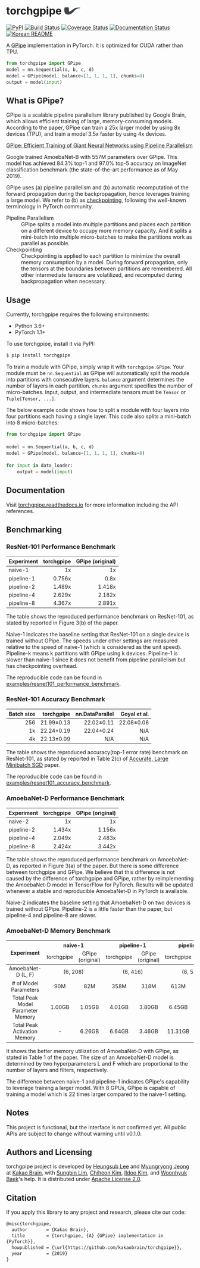 # torchgpipe <img src="docs/_static/not-pipe.svg" height="20" />

[![PyPI](https://img.shields.io/pypi/v/torchgpipe.svg)](https://pypi.org/project/torchgpipe)
[![Build Status](https://travis-ci.org/kakaobrain/torchgpipe.svg?branch=master)](https://travis-ci.org/kakaobrain/torchgpipe)
[![Coverage Status](https://coveralls.io/repos/github/KakaoBrain/torchgpipe/badge.svg?branch=master)](https://coveralls.io/github/KakaoBrain/torchgpipe?branch=master)
[![Documentation Status](https://readthedocs.org/projects/torchgpipe/badge/?version=latest)](https://torchgpipe.readthedocs.io/en/latest/?badge=latest)
[![Korean README](https://img.shields.io/badge/readme-korean-blue.svg)](README.ko.md)

A [GPipe](https://arxiv.org/abs/1811.06965) implementation in PyTorch. It is
optimized for CUDA rather than TPU.

```python
from torchgpipe import GPipe
model = nn.Sequential(a, b, c, d)
model = GPipe(model, balance=[1, 1, 1, 1], chunks=8)
output = model(input)
```

## What is GPipe?

GPipe is a scalable pipeline parallelism library published by Google Brain,
which allows efficient training of large, memory-consuming models. According to
the paper, GPipe can train a 25x larger model by using 8x devices (TPU), and
train a model 3.5x faster by using 4x devices.

[GPipe: Efficient Training of Giant Neural Networks using Pipeline Parallelism](https://arxiv.org/abs/1811.06965)

Google trained AmoebaNet-B with 557M parameters over GPipe. This model has
achieved 84.3% top-1 and 97.0% top-5 accuracy on ImageNet classification
benchmark (the state-of-the-art performance as of May 2019).

GPipe uses (a) pipeline parallelism and (b) automatic recomputation of the
forward propagation during the backpropagation, hence leverages training a
large model. We refer to (b) as [checkpointing][], following the well-known
terminology in PyTorch community.

[checkpointing]: https://pytorch.org/docs/stable/checkpoint.html

<dl>
<dt>Pipeline Parallelism</dt>
<dd>GPipe splits a model into multiple partitions and places each partition on
    a different device to occupy more memory capacity. And it splits a
    mini-batch into multiple micro-batches to make the partitions work as
    parallel as possible.</dd>

<dt>Checkpointing</dt>
<dd>Checkpointing is applied to each partition to minimize the overall memory
    consumption by a model. During forward propagation, only the tensors at the
    boundaries between partitions are remembered. All other intermediate
    tensors are volatilized, and recomputed during backpropagation when
    necessary.</dd>
</dl>

## Usage

Currently, torchgpipe requires the following environments:

- Python 3.6+
- PyTorch 1.1+

To use torchgpipe, install it via PyPI:

```sh
$ pip install torchgpipe
```

To train a module with GPipe, simply wrap it with `torchgpipe.GPipe`. Your
module must be `nn.Sequential` as GPipe will automatically split the module
into partitions with consecutive layers. `balance` argument determines the
number of layers in each partition. `chunks` argument specifies the number of
micro-batches. Input, output, and intermediate tensors must be `Tensor` or
`Tuple[Tensor, ...]`.

The below example code shows how to split a module with four layers into four
partitions each having a single layer. This code also splits a mini-batch into
8 micro-batches:

```python
from torchgpipe import GPipe

model = nn.Sequential(a, b, c, d)
model = GPipe(model, balance=[1, 1, 1, 1], chunks=8)

for input in data_loader:
    output = model(input)
```

## Documentation

Visit [torchgpipe.readthedocs.io][rtd] for more information including the API
references.

[rtd]: https://torchgpipe.readthedocs.io/

## Benchmarking

### ResNet-101 Performance Benchmark

Experiment | torchgpipe | GPipe (original)
---------- | -----: | -----:
naive-1    |     1x |     1x
pipeline-1 | 0.756x |   0.8x
pipeline-2 | 1.489x | 1.418x
pipeline-4 | 2.629x | 2.182x
pipeline-8 | 4.367x | 2.891x

The table shows the reproduced performance benchmark on ResNet-101, as stated
by reported in Figure 3(b) of the paper.

Naive-1 indicates the baseline setting that ResNet-101 on a single device is
trained without GPipe. The speeds under other settings are measured relative to
the speed of naive-1 (which is considered as the unit speed). Pipeline-k means
k partitions with GPipe using k devices. Pipeline-1 is slower than naive-1
since it does not benefit from pipeline parallelism but has checkpointing
overhead.

The reproducible code can be found in
[examples/resnet101_performance_benchmark](examples/resnet101_performance_benchmark).

### ResNet-101 Accuracy Benchmark

Batch size | torchgpipe | nn.DataParallel | Goyal et al.
--: | ---------: | ---------: | ---------:
256 | 21.99±0.13 | 22.02±0.11 | 22.08±0.06
 1k | 22.24±0.19 | 22.04±0.24 |        N/A
 4k | 22.13±0.09 |        N/A |        N/A

The table shows the reproduced accuracy(top-1 error rate) benchmark on
ResNet-101, as stated by reported in Table 2(c) of [Accurate, Large Minibatch
SGD](https://arxiv.org/abs/1706.02677) paper.

The reproducible code can be found in
[examples/resnet101_accuracy_benchmark](examples/resnet101_accuracy_benchmark).

### AmoebaNet-D Performance Benchmark

Experiment | torchgpipe | GPipe (original)
---------- | -----: | -----:
naive-2    |     1x |     1x
pipeline-2 | 1.434x | 1.156x
pipeline-4 | 2.049x | 2.483x
pipeline-8 | 2.424x | 3.442x

The table shows the reproduced performance benchmark on AmoebaNet-D, as
reported in Figure 3(a) of the paper. But there is some difference between
torchgpipe and GPipe. We believe that this difference is not caused by the
difference of torchgpipe and GPipe, rather by reimplementing the AmoebaNet-D
model in TensorFlow for PyTorch. Results will be updated whenever a stable and
reproducible AmoebaNet-D in PyTorch is available.

Naive-2 indicates the baseline setting that AmoebaNet-D on two devices is
trained without GPipe. Pipeline-2 is a little faster than the paper, but
pipeline-4 and pipeline-8 are slower.

### AmoebaNet-D Memory Benchmark

<table>
  <thead>
    <tr>
      <th rowspan="2">Experiment</th>
      <th colspan="2">naive-1</th>
      <th colspan="2">pipeline-1</th>
      <th colspan="2">pipeline-2</th>
      <th colspan="2">pipeline-4</th>
      <th colspan="2">pipeline-8</th>
    </tr>
    <tr align="center">
      <td>torchgpipe</td>
      <td>GPipe<br>(original)</td>
      <td>torchgpipe</td>
      <td>GPipe<br>(original)</td>
      <td>torchgpipe</td>
      <td>GPipe<br>(original)</td>
      <td>torchgpipe</td>
      <td>GPipe<br>(original)</td>
      <td>torchgpipe</td>
      <td>GPipe<br>(original)</td>
    </tr>
  </thead>
  <tbody>
    <tr align="center">
      <td>AmoebaNet-D (L, F)</td>
      <td colspan="2">(6, 208)</td>
      <td colspan="2">(6, 416)</td>
      <td colspan="2">(6, 544)</td>
      <td colspan="2">(12, 544)</td>
      <td colspan="2">(24, 512)</td>
    </tr>
    <tr align="center">
      <td># of Model Parameters</td>
      <td>90M</td>
      <td>82M</td>
      <td>358M</td>
      <td>318M</td>
      <td>613M</td>
      <td>542M</td>
      <td>1.16B</td>
      <td>1.05B</td>
      <td>2.01B</td>
      <td>1.80B</td>
    </tr>
    <tr align="center">
      <td>Total Peak Model Parameter Memory</td>
      <td>1.00GB</td>
      <td>1.05GB</td>
      <td>4.01GB</td>
      <td>3.80GB</td>
      <td>6.45GB</td>
      <td>6.45GB</td>
      <td>13.00GB</td>
      <td>12.53GB</td>
      <td>22.42GB</td>
      <td>24.62GB</td>
    </tr>
    <tr align="center">
      <td>Total Peak Activation Memory</td>
      <td>-</td>
      <td>6.26GB</td>
      <td>6.64GB</td>
      <td>3.46GB</td>
      <td>11.31GB</td>
      <td>8.11GB</td>
      <td>18.72GB</td>
      <td>15.21GB</td>
      <td>35.78GB</td>
      <td>26.24GB</td>
    </tr>
  </tbody>
</table>

It shows the better memory utilization of AmoebaNet-D with GPipe, as stated in
Table 1 of the paper. The size of an AmoebaNet-D model is determined by two
hyperparameters L and F which are proportional to the number of layers and
filters, respectively.

The difference between naive-1 and pipeline-1 indicates GPipe's capability to
leverage training a larger model. With 8 GPUs, GPipe is capable of training a
model which is 22 times larger compared to the naive-1 setting.

## Notes

This project is functional, but the interface is not confirmed yet. All public
APIs are subject to change without warning until v0.1.0.

## Authors and Licensing

torchgpipe project is developed by [Heungsub Lee][] and [Myungryong Jeong][] at
[Kakao Brain][], with [Sungbin Lim][], [Chiheon Kim][], [Ildoo Kim][], and
[Woonhyuk Baek][]'s help. It is distributed under [Apache License
2.0](LICENSE).

[Kakao Brain]: https://kakaobrain.com/
[Heungsub Lee]: https://subl.ee/
[Myungryong Jeong]: https://github.com/mrJeong
[Sungbin Lim]: https://github.com/sungbinlim
[Chiheon Kim]: https://github.com/chiheonk
[Ildoo Kim]: https://github.com/ildoonet
[Woonhyuk Baek]: https://github.com/wbaek

## Citation

If you apply this library to any project and research, please cite our code:

```
@misc{torchgpipe,
  author       = {Kakao Brain},
  title        = {torchgpipe, {A} {GPipe} implementation in {PyTorch}},
  howpublished = {\url{https://github.com/kakaobrain/torchgpipe}},
  year         = {2019}
}
```
